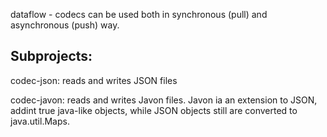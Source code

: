 dataflow - codecs can be used both in synchronous (pull) and asynchronous (push) way.

Subprojects:
-------------------

codec-json: reads and writes JSON files

codec-javon: reads and writes Javon files. Javon ia an extension to JSON, addint true java-like objects, while JSON objects still are converted to java.util.Maps.


